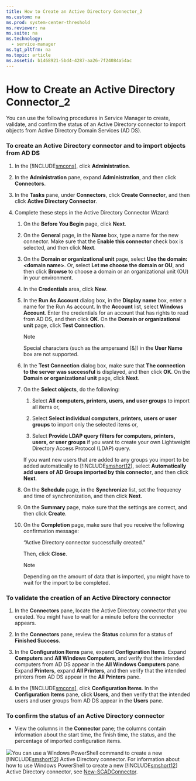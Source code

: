 ```yaml
---
title: How to Create an Active Directory Connector_2
ms.custom: na
ms.prod: system-center-threshold
ms.reviewer: na
ms.suite: na
ms.technology: 
  - service-manager
ms.tgt_pltfrm: na
ms.topic: article
ms.assetid: b1468921-5bd4-4287-aa26-7f24084a54ac
---
```

# How to Create an Active Directory Connector_2
You can use the following procedures in Service Manager to create,  validate, and confirm the status of an Active Directory connector to import objects from Active Directory Domain Services \(AD DS\).

### To create an Active Directory connector and to import objects from AD DS

1.  In the [!INCLUDE[smcons](./Token/smcons_md.md)], click **Administration**.

2.  In the **Administration** pane, expand **Administration**, and then click **Connectors**.

3.  In the **Tasks** pane, under **Connectors**, click **Create Connector**, and then click **Active Directory Connector**.

4.  Complete these steps in the Active Directory Connector Wizard:

    1.  On the **Before You Begin** page, click **Next**.

    2.  On the **General** page, in the **Name** box, type a name for the new connector. Make sure that the **Enable this connector** check box is selected, and then click **Next**.

    3.  On the **Domain or organizational unit** page, select **Use the domain: \<domain name\>**. Or, select **Let me choose the domain or OU**, and then click **Browse** to choose a domain or an organizational unit \(OU\) in your environment.

    4.  In the **Credentials** area, click **New**.

    5.  In the **Run As Account** dialog box, in the **Display name** box, enter a name for the Run As account. In the **Account** list, select **Windows Account**. Enter the credentials for an account that has rights to read from AD DS, and then click **OK**. On the **Domain or organizational unit** page, click **Test Connection**.

        > [!NOTE]
        > Special characters \(such as the ampersand \[&\]\) in the **User Name** box are not supported.

    6.  In the **Test Connection** dialog box, make sure that **The connection to the server was successful** is displayed, and then click **OK**. On the **Domain or organizational unit** page, click **Next**.

    7.  On the **Select objects**, do the following:

        1.  Select **All computers, printers, users, and user groups** to import all items or,

        2.  Select **Select individual computers, printers, users or user groups** to import only the selected items or,

        3.  Select **Provide LDAP query filters for computers, printers, users, or user groups** if you want to create your own Lightweight Directory Access Protocol \(LDAP\) query.

        If you want new users that are added to any groups you import to be added automatically to [!INCLUDE[smshort12](./Token/smshort12_md.md)], select **Automatically add users of AD Groups imported by this connector**, and then click **Next**.

    8.  On the **Schedule** page, in the **Synchronize** list, set the frequency and time of synchronization, and then click **Next**.

    9. On the **Summary** page, make sure that the settings are correct, and then click **Create**.

    10. On the **Completion** page, make sure that you receive the following confirmation message:

        “Active Directory connector successfully created.”

        Then, click **Close**.

        > [!NOTE]
        > Depending on the amount of data that is imported, you might have to wait for the import to be completed.

### To validate the creation of an Active Directory connector

1.  In the **Connectors** pane, locate the Active Directory connector that you created. You might have to wait for a minute before the connector appears.

2.  In the **Connectors** pane, review the **Status** column for a status of **Finished Success**.

3.  In the **Configuration Items** pane, expand **Configuration Items**. Expand **Computers** and **All Windows Computers**, and verify that the intended computers from AD DS appear in the **All Windows Computers** pane. Expand **Printers**, expand **All Printers**, and then verify that the intended printers from AD DS appear in the **All Printers** pane.

4.  In the [!INCLUDE[smcons](./Token/smcons_md.md)], click **Configuration Items**. In the **Configuration Items** pane, click **Users**, and then verify that the intended users and user groups from AD DS appear in the **Users** pane.

### To confirm the status of an Active Directory connector

-   View the columns in the **Connector** pane; the columns contain information about the start time, the finish time, the status, and the percentage of imported configuration items.

![](/Image/PSSymbol.gif)You can use a Windows PowerShell command to create a new [!INCLUDE[smshort12](./Token/smshort12_md.md)] Active Directory connector. For information about how to use Windows PowerShell to create a new [!INCLUDE[smshort12](./Token/smshort12_md.md)] Active Directory connector, see [New\-SCADConnector](http://go.microsoft.com/fwlink/?LinkId=225349).


